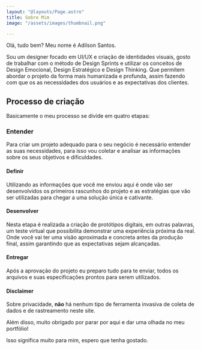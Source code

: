 ```yaml
---
layout: "@layouts/Page.astro"
title: Sobre Mim
image: "/assets/images/thumbnail.png"

---
```


Olá, tudo bem? Meu nome é Adilson Santos.

Sou um designer focado em UI/UX e criação de identidades visuais, gosto de
trabalhar com o método de Design Sprints e utilizar os conceitos de Design
Emocional, Design Estratégico e Design Thinking. Que permitem abordar o projeto
da forma mais humanizada e profunda, assim fazendo com que os as necessidades
dos usuários e as expectativas dos clientes.

## Processo de criação

Basicamente o meu processo se divide em quatro etapas:

### Entender

Para criar um projeto adequado para o seu negócio é necessário entender as
suas necessidades, para isso vou coletar e analisar as informações sobre os
seus objetivos e dificuldades.

#### Definir

Utilizando as informações que você me enviou aqui é onde vão ser
desenvolvidos os primeiros rascunhos do projeto e as estratégias
que vão ser utilizadas para chegar a uma solução única e cativante.

#### Desenvolver

Nesta etapa é realizada a criação de protótipos digitais, em outras palavras,
um teste virtual que possibilita demonstrar uma experiência próxima da real.
Onde você vai ter uma visão aproximada e concreta antes da produção final,
assim garantindo que as expectativas sejam alcançadas.

#### Entregar

Após a aprovação do projeto eu preparo tudo para te enviar, todos os arquivos
e suas especificações prontos para serem utilizados.

#### Disclaimer

Sobre privacidade, **não** há nenhum tipo de ferramenta invasiva de coleta de
dados e de rastreamento neste site.

Além disso, muito obrigado por parar por aqui e dar uma olhada no meu portfólio!

Isso significa muito para mim, espero que tenha gostado.
